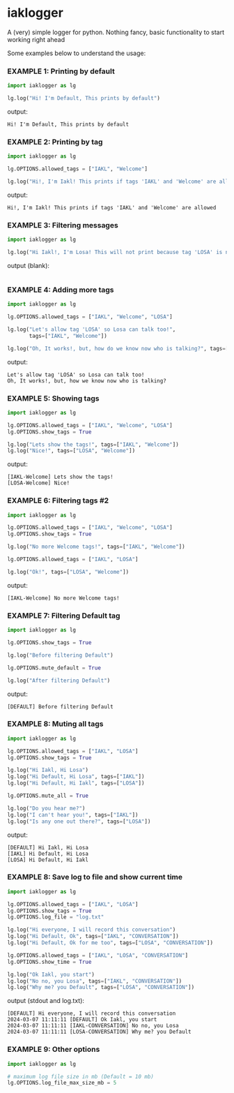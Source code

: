 # iaklogger
A (very) simple logger for python. Nothing fancy, basic functionality to start working right ahead


Some examples below to understand the usage:

### EXAMPLE 1: Printing by default
```python
import iaklogger as lg

lg.log("Hi! I'm Default, This prints by default")
```
output:
```
Hi! I'm Default, This prints by default
```

### EXAMPLE 2: Printing by tag
```python
import iaklogger as lg

lg.OPTIONS.allowed_tags = ["IAKL", "Welcome"]

lg.log("Hi!, I'm Iakl! This prints if tags 'IAKL' and 'Welcome' are allowed.", tags=["IAKL", "Welcome"])
```
output:
```
Hi!, I'm Iakl! This prints if tags 'IAKL' and 'Welcome' are allowed
```

### EXAMPLE 3: Filtering messages
```python
import iaklogger as lg

lg.log("Hi Iakl!, I'm Losa! This will not print because tag 'LOSA' is not allowed, sadly", tags=["LOSA", "Welcome"])
```
output (blank):
```
```
### EXAMPLE 4: Adding more tags
```python
import iaklogger as lg

lg.OPTIONS.allowed_tags = ["IAKL", "Welcome", "LOSA"]

lg.log("Let's allow tag 'LOSA' so Losa can talk too!",
       tags=["IAKL", "Welcome"])

lg.log("Oh, It works!, but, how do we know now who is talking?", tags=["LOSA", "Welcome"])
```
output:
```
Let's allow tag 'LOSA' so Losa can talk too!
Oh, It works!, but, how we know now who is talking?
```

### EXAMPLE 5: Showing tags
```python
import iaklogger as lg

lg.OPTIONS.allowed_tags = ["IAKL", "Welcome", "LOSA"]
lg.OPTIONS.show_tags = True

lg.log("Lets show the tags!", tags=["IAKL", "Welcome"])
lg.log("Nice!", tags=["LOSA", "Welcome"])

```
output:
```
[IAKL-Welcome] Lets show the tags!
[LOSA-Welcome] Nice!
```

### EXAMPLE 6: Filtering tags #2
```python
import iaklogger as lg

lg.OPTIONS.allowed_tags = ["IAKL", "Welcome", "LOSA"]
lg.OPTIONS.show_tags = True

lg.log("No more Welcome tags!", tags=["IAKL", "Welcome"])

lg.OPTIONS.allowed_tags = ["IAKL", "LOSA"]

lg.log("Ok!", tags=["LOSA", "Welcome"])

```
output:
```
[IAKL-Welcome] No more Welcome tags!
```

### EXAMPLE 7: Filtering Default tag
```python
import iaklogger as lg

lg.OPTIONS.show_tags = True

lg.log("Before filtering Default")

lg.OPTIONS.mute_default = True

lg.log("After filtering Default")

```
output:
```
[DEFAULT] Before filtering Default
```

### EXAMPLE 8: Muting all tags
```python
import iaklogger as lg

lg.OPTIONS.allowed_tags = ["IAKL", "LOSA"]
lg.OPTIONS.show_tags = True

lg.log("Hi Iakl, Hi Losa")
lg.log("Hi Default, Hi Losa", tags=["IAKL"])
lg.log("Hi Default, Hi Iakl", tags=["LOSA"])

lg.OPTIONS.mute_all = True

lg.log("Do you hear me?")
lg.log("I can't hear you!", tags=["IAKL"])
lg.log("Is any one out there?", tags=["LOSA"])

```
output:
```
[DEFAULT] Hi Iakl, Hi Losa
[IAKL] Hi Default, Hi Losa
[LOSA] Hi Default, Hi Iakl
```

### EXAMPLE 8: Save log to file and show current time
```python
import iaklogger as lg

lg.OPTIONS.allowed_tags = ["IAKL", "LOSA"]
lg.OPTIONS.show_tags = True
lg.OPTIONS.log_file = "log.txt"

lg.log("Hi everyone, I will record this conversation")
lg.log("Hi Default, Ok", tags=["IAKL", "CONVERSATION"])
lg.log("Hi Default, Ok for me too", tags=["LOSA", "CONVERSATION"])

lg.OPTIONS.allowed_tags = ["IAKL", "LOSA", "CONVERSATION"]
lg.OPTIONS.show_time = True

lg.log("Ok Iakl, you start")
lg.log("No no, you Losa", tags=["IAKL", "CONVERSATION"])
lg.log("Why me? you Default", tags=["LOSA", "CONVERSATION"])

```
output (stdout and log.txt):
```
[DEFAULT] Hi everyone, I will record this conversation
2024-03-07 11:11:11 [DEFAULT] Ok Iakl, you start
2024-03-07 11:11:11 [IAKL-CONVERSATION] No no, you Losa
2024-03-07 11:11:11 [LOSA-CONVERSATION] Why me? you Default
```

### EXAMPLE 9: Other options
```python
import iaklogger as lg

# maximum log file size in mb (Default = 10 mb)
lg.OPTIONS.log_file_max_size_mb = 5